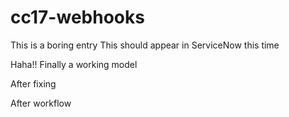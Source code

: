 # cc17-webhooks
This is a boring entry
This should appear in ServiceNow this time


Haha!! Finally a working model

After fixing

After workflow
